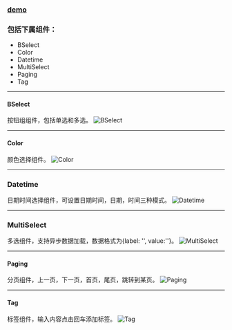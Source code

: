 ### [demo](http://blog.0xfc.cn/react-material-component/)

### 包括下属组件：
 - BSelect
 - Color
 - Datetime
 - MultiSelect
 - Paging
 - Tag
 
---

#### BSelect
按钮组组件，包括单选和多选。
![BSelect][6]

---
#### Color
颜色选择组件。
![Color][5]

---
### Datetime
日期时间选择组件，可设置日期时间，日期，时间三种模式。
![Datetime][4]

---
### MultiSelect
多选组件，支持异步数据加载，数据格式为{label: '', value:''}。
![MultiSelect][3]

---
#### Paging
分页组件，上一页，下一页，首页，尾页，跳转到某页。
![Paging][2]

---
#### Tag
标签组件，输入内容点击回车添加标签。
![Tag][1]


  [1]: http://7xl1b4.com1.z0.glb.clouddn.com/tag.png
  [2]: http://7xl1b4.com1.z0.glb.clouddn.com/paging.png
  [3]: http://7xl1b4.com1.z0.glb.clouddn.com/multiselect.png
  [4]: http://7xl1b4.com1.z0.glb.clouddn.com/datetime.png
  [5]: http://7xl1b4.com1.z0.glb.clouddn.com/color.png
  [6]: http://7xl1b4.com1.z0.glb.clouddn.com/bselect.png